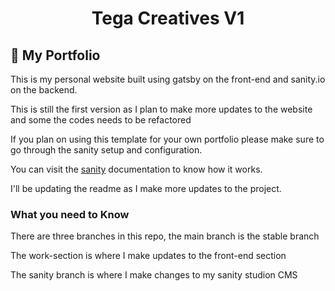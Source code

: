 <h1 align="center">
  Tega Creatives V1
</h1>

## 🚀 My Portfolio

This is my personal website built using gatsby on the front-end and sanity.io on the backend.

This is still the first version as I plan to make more updates to the website and some the codes needs to be refactored

If you plan on using this template for your own portfolio please make sure to go through the sanity setup and configuration.

You can visit the [sanity](https://www.sanity.io/docs/create-a-sanity-project?ref=hero) documentation to know how it works.

I'll be updating the readme as I make more updates to the project.


### What you need to Know

There are three branches in this repo, the main branch is the stable branch

The work-section is where I make updates to the front-end section

The sanity branch is where I make changes to my sanity studion CMS
